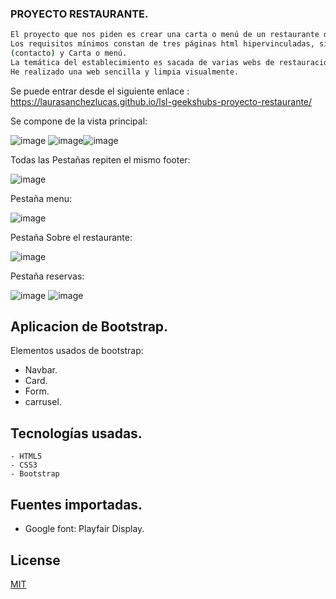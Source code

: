 ### PROYECTO RESTAURANTE.
```bash
El proyecto que nos piden es crear una carta o menú de un restaurante digital, usando HTML5, CSS3, CSS Layout (Flexbox & Grid) además de Bootstrap.
Los requisitos mínimos constan de tres páginas html hipervinculadas, siendolas mínimas indispensables Home (Introducción del establecimiento), Contact
(contacto) y Carta o menú.
La temática del establecimiento es sacada de varias webs de restauración.
He realizado una web sencilla y limpia visualmente.
```
Se puede entrar desde el siguiente enlace : https://laurasanchezlucas.github.io/lsl-geekshubs-proyecto-restaurante/

Se compone de la vista principal:

![image](https://user-images.githubusercontent.com/119357574/215599220-d2b41677-bc67-44bb-bab1-61869a00a996.png) ![image](https://user-images.githubusercontent.com/119357574/215596136-d1deba66-2157-42c2-9058-e88c6f2d7feb.png)![image](https://user-images.githubusercontent.com/119357574/215596364-d0077db6-59a7-4a6f-a61b-03e384dfc0e0.png)

Todas las Pestañas repiten el mismo footer:

![image](https://user-images.githubusercontent.com/119357574/215598127-a711d53a-d832-4ca6-92a6-2e139c149c9f.png)

Pestaña menu:

![image](https://user-images.githubusercontent.com/119357574/215597529-4003bbac-5a69-48ff-9a89-1feed7815790.png) 

Pestaña Sobre el restaurante:


![image](https://user-images.githubusercontent.com/119357574/215598630-85bd9103-9a06-410c-a325-621c3b6e961d.png)

Pestaña reservas:


![image](https://user-images.githubusercontent.com/119357574/215598769-e69b9088-6740-434e-a6f6-0ac908035243.png) ![image](https://user-images.githubusercontent.com/119357574/215598897-b5c6e76f-06b5-4972-b512-366f2050c5ad.png)

## Aplicacion de Bootstrap.

Elementos usados de bootstrap:

- Navbar.
- Card.
- Form.
- carrusel.

## Tecnologías usadas.

```
- HTML5
- CSS3
- Bootstrap
```

## Fuentes importadas.

- Google font: Playfair Display. 

## License

[MIT](https://choosealicense.com/licenses/mit/)
